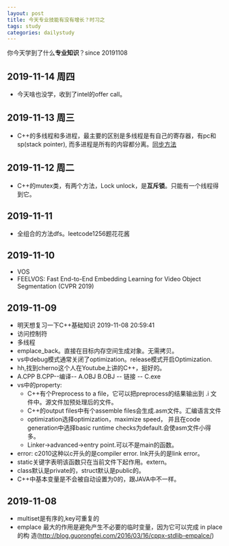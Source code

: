 ```yaml
---
layout: post
title: 今天专业技能有没有增长？时习之
tags: study
categories: dailystudy
---
```


你今天学到了什么<b>专业知识</b>？since 20191108<br>
## 2019-11-14 周四
- 今天啥也没学，收到了intel的offer call。

## 2019-11-13 周三
- C++的多线程和多进程，最主要的区别是多线程是有自己的寄存器，有pc和sp(stack pointer), 而多进程是所有的内容都分离。[同步方法][线程进程同步方法]

## 2019-11-12 周二
- C++的mutex类，有两个方法，Lock unlock，是<b>互斥锁</b>。只能有一个线程得到它。

## 2019-11-11
- 全组合的方法dfs。leetcode1256题花花酱

## 2019-11-10
- VOS
- FEELVOS: Fast End-to-End Embedding Learning for Video Object Segmentation (CVPR 2019)

## 2019-11-09
- 明天想复习一下C++基础知识 2019-11-08 20:59:41
- 访问控制符
- 多线程
- emplace_back。直接在目标内存空间生成对象。无需拷贝。
- vs中debug模式通常关闭了optimization。release模式开启Optimization.
- hh,找到cherno这个人在Youtube上讲的C++，挺好的。
- A.CPP B.CPP--编译-- A.OBJ B.OBJ -- 链接 -- C.exe
- vs中的property:
    - C++有个Preprocess to a file，它可以把preprocess的结果输出到 .i 文件中。源文件加预处理后的文件。
    - C++的output files中有个assemble files会生成.asm文件。汇编语言文件
    - optimization选择optimization，maximize speed， 并且在code generation中选择basic runtime checks为default.会使asm文件小得多。
    - Linker->advanced->entry point.可以不是main的函数。
- error: c2010这种以c开头的是compiler error. lnk开头的是link error。
- static关键字表明该函数只在当前文件下起作用。extern。
- class默认是private的，struct默认是public的。
- C++中基本变量是不会被自动设置为0的，跟JAVA中不一样。

## 2019-11-08
- multiset是有序的,key可重复的
- emplace 最大的作用是避免产生不必要的临时变量，因为它可以完成 in place 的构 造(http://blog.guorongfei.com/2016/03/16/cppx-stdlib-empalce/)


[线程进程同步方法]:https://photos.google.com/share/AF1QipMMoeW8JX5fmSa9rSrC0Cmmq_OnpAMu6hSbuWiaQ8An5cqRz5MtJ6FzJPQZQMGFbQ/photo/AF1QipPRxqN6NFYMJM9kSIhohiIdF8wPESTOihbqdM5h?key=Nm90SEpvY2YtcXlmanhxM1p0SThoc3lRZVdrX1Rn